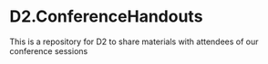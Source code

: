 # D2.ConferenceHandouts
This is a repository for D2 to share materials with attendees of our conference sessions
